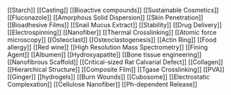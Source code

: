 [[Starch]]
[[Casting]]
[[Bioactive compounds]]
[[Sustainable Cosmetics]]
[[Fluconazole]]
[[Amorphous Solid Dispersion]]
[[Skin Penetration]]
[[Bioadhesive Films]]
[[Snail Mucus Extract]]
[[Stability]]
[[Drug Delivery]]
[[Electrospinning]]
[[Nanofiber]]
[[Thermal Crosslinking]]
[[Atomic force microscopy]]
[[Osteoclast]]
[[Osteoclastogenesis]]
[[Actin Ring]]
[[Food allergy]]
[[Red wine]]
[[High Resolution Mass Spectrometry]]
[[Fining Agent]]
[[Albumen]]
[[Hydroxyapatite]]
[[Bone tissue engineering]]
[[Nanofibrous Scaffold]]
[[Critical-sized Rat Calvarial Defect]]
[[Collagen]]
[[Hierarchical Structure]]
[[Composite Film]]
[[Tgase Crosslinking]]
[[PVA]]
[[Ginger]]
[[hydrogels]]
[[Burn Wounds]]
[[Cubosome]]
[[Electrostatic Complexation]]
[[Cellulose Nanofiber]]
[[Ph-dependent Release]]
